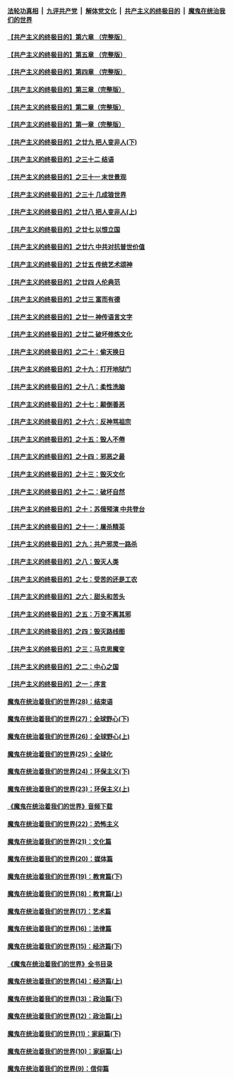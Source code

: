 ####  [法轮功真相](../../../../basic/blob/master/README.md?t=05012031) &nbsp;|&nbsp; [九评共产党](../../../../9ping.md/blob/master/README.md?t=05012031) &nbsp;|&nbsp; [解体党文化](../../../../jtdwh.md/blob/master/README.md?t=05012031)  &nbsp;|&nbsp; [共产主义的终极目的](../../../../gczydzjmd.md/blob/master/README.md?t=05012031) &nbsp;|&nbsp; [魔鬼在统治我们的世界](../../../../mgztzwmdsj.md/blob/master/README.md?t=05012031) 

#### [【共产主义的终极目的】第六章 （完整版）](../pages/nsc422/n11428913.md?t=05012031) 

#### [【共产主义的终极目的】第五章 （完整版）](../pages/nsc422/n11428912.md?t=05012031) 

#### [【共产主义的终极目的】第四章 （完整版）](../pages/nsc422/n11428907.md?t=05012031) 

#### [【共产主义的终极目的】第三章（完整版）](../pages/nsc422/n11428848.md?t=05012031) 

#### [【共产主义的终极目的】第二章（完整版）](../pages/nsc422/n11428831.md?t=05012031) 

#### [【共产主义的终极目的】第一章（完整版）](../pages/nsc422/n11417651.md?t=05012031) 

#### [【共产主义的终极目的】之廿九 把人变非人(下)](../pages/nsc422/n11344140.md?t=05012031) 

#### [【共产主义的终极目的】之三十二 结语](../pages/nsc422/n11360535.md?t=05012031) 

#### [【共产主义的终极目的】之三十一 末世景观](../pages/nsc422/n11351129.md?t=05012031) 

#### [【共产主义的终极目的】之三十 几成狼世界](../pages/nsc422/n11348280.md?t=05012031) 

#### [【共产主义的终极目的】之廿八 把人变非人(上)](../pages/nsc422/n11340492.md?t=05012031) 

#### [【共产主义的终极目的】之廿七 以恨立国](../pages/nsc422/n11336944.md?t=05012031) 

#### [【共产主义的终极目的】之廿六 中共对抗普世价值](../pages/nsc422/n11324785.md?t=05012031) 

#### [【共产主义的终极目的】之廿五 传统艺术颂神](../pages/nsc422/n11296396.md?t=05012031) 

#### [【共产主义的终极目的】之廿四 人伦典范](../pages/nsc422/n11296397.md?t=05012031) 

#### [【共产主义的终极目的】之廿三 富而有德](../pages/nsc422/n11283598.md?t=05012031) 

#### [【共产主义的终极目的】之廿一 神传语言文字](../pages/nsc422/n11263265.md?t=05012031) 

#### [【共产主义的终极目的】之廿二 破坏修炼文化](../pages/nsc422/n11245728.md?t=05012031) 

#### [【共产主义的终极目的】之二十：偷天换日](../pages/nsc422/n11238846.md?t=05012031) 

#### [【共产主义的终极目的】之十九：打开地狱门](../pages/nsc422/n11206376.md?t=05012031) 

#### [【共产主义的终极目的】之十八：柔性洗脑](../pages/nsc422/n11199994.md?t=05012031) 

#### [【共产主义的终极目的】之十七：颠倒善恶](../pages/nsc422/n11179782.md?t=05012031) 

#### [【共产主义的终极目的】之十六：反神骂祖宗](../pages/nsc422/n11166798.md?t=05012031) 

#### [【共产主义的终极目的】之十五：毁人不倦](../pages/nsc422/n11166792.md?t=05012031) 

#### [【共产主义的终极目的】之十四：邪恶之最](../pages/nsc422/n11150249.md?t=05012031) 

#### [【共产主义的终极目的】之十三：毁灭文化](../pages/nsc422/n11135227.md?t=05012031) 

#### [【共产主义的终极目的】之十二：破坏自然](../pages/nsc422/n11135214.md?t=05012031) 

#### [【共产主义的终极目的】之十：苏俄预演 中共登台](../pages/nsc422/n11118424.md?t=05012031) 

#### [【共产主义的终极目的】之十一：屠杀精英](../pages/nsc422/n11118442.md?t=05012031) 

#### [【共产主义的终极目的】之九：共产邪灵一路杀](../pages/nsc422/n11114139.md?t=05012031) 

#### [【共产主义的终极目的】之八：毁灭人类](../pages/nsc422/n11108503.md?t=05012031) 

#### [【共产主义的终极目的】之七：受苦的还是工农](../pages/nsc422/n11101809.md?t=05012031) 

#### [【共产主义的终极目的】之六：甜头和苦头](../pages/nsc422/n11096971.md?t=05012031) 

#### [【共产主义的终极目的】之五：万变不离其邪](../pages/nsc422/n11091285.md?t=05012031) 

#### [【共产主义的终极目的】之四：毁灭路线图](../pages/nsc422/n11086284.md?t=05012031) 

#### [【共产主义的终极目的】之三：马克思魔变](../pages/nsc422/n11061941.md?t=05012031) 

#### [【共产主义的终极目的】之二：中心之国](../pages/nsc422/n11047728.md?t=05012031) 

#### [【共产主义的终极目的】之一：序言](../pages/nsc422/n11086077.md?t=05012031) 

#### [魔鬼在统治着我们的世界(28)：结束语](../pages/nsc422/n10936246.md?t=05012031) 

#### [魔鬼在统治着我们的世界(27)：全球野心(下)](../pages/nsc422/n10928319.md?t=05012031) 

#### [魔鬼在统治着我们的世界(26)：全球野心(上)](../pages/nsc422/n10900318.md?t=05012031) 

#### [魔鬼在统治着我们的世界(25)：全球化](../pages/nsc422/n10788205.md?t=05012031) 

#### [魔鬼在统治着我们的世界(24)：环保主义(下)](../pages/nsc422/n10695307.md?t=05012031) 

#### [魔鬼在统治着我们的世界(23)：环保主义(上)](../pages/nsc422/n10688613.md?t=05012031) 

#### [《魔鬼在统治着我们的世界》音频下载](../pages/nsc422/n10635553.md?t=05012031) 

#### [魔鬼在统治着我们的世界(22)：恐怖主义](../pages/nsc422/n10614727.md?t=05012031) 

#### [魔鬼在统治着我们的世界(21)：文化篇](../pages/nsc422/n10597706.md?t=05012031) 

#### [魔鬼在统治着我们的世界(20)：媒体篇](../pages/nsc422/n10586579.md?t=05012031) 

#### [魔鬼在统治着我们的世界(19)：教育篇(下)](../pages/nsc422/n10564808.md?t=05012031) 

#### [魔鬼在统治着我们的世界(18)：教育篇(上)](../pages/nsc422/n10526970.md?t=05012031) 

#### [魔鬼在统治着我们的世界(17)：艺术篇](../pages/nsc422/n10499093.md?t=05012031) 

#### [魔鬼在统治着我们的世界(16)：法律篇](../pages/nsc422/n10485969.md?t=05012031) 

#### [魔鬼在统治着我们的世界(15)：经济篇(下)](../pages/nsc422/n10469975.md?t=05012031) 

#### [《魔鬼在统治着我们的世界》全书目录](../pages/nsc422/n10464261.md?t=05012031) 

#### [魔鬼在统治着我们的世界(14)：经济篇(上)](../pages/nsc422/n10457370.md?t=05012031) 

#### [魔鬼在统治着我们的世界(13)：政治篇(下)](../pages/nsc422/n10448270.md?t=05012031) 

#### [魔鬼在统治着我们的世界(12)：政治篇(上)](../pages/nsc422/n10444576.md?t=05012031) 

#### [魔鬼在统治着我们的世界(11)：家庭篇(下)](../pages/nsc422/n10440961.md?t=05012031) 

#### [魔鬼在统治着我们的世界(10)：家庭篇(上)](../pages/nsc422/n10435448.md?t=05012031) 

#### [魔鬼在统治着我们的世界(9)：信仰篇](../pages/nsc422/n10432159.md?t=05012031) 

